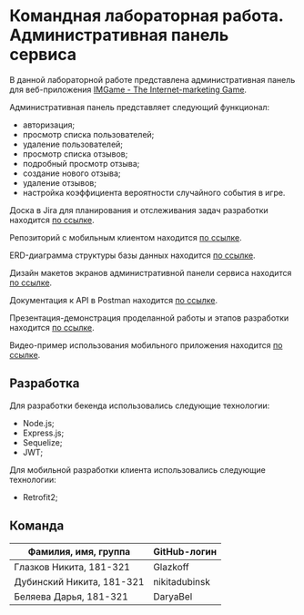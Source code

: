 # Командная лабораторная работа. Административная панель сервиса

В данной лабораторной работе представлена административная панель для веб-приложения [IMGame - The Internet-marketing Game](https://marketing-game.herokuapp.com/).

Административная панель представляет следующий функционал:
* авторизация;
* просмотр списка пользователей;
* удаление пользователей;
* просмотр списка отзывов;
* подробный просмотр отзыва;
* создание нового отзыва;
* удаление отзывов;
* настройка коэффициента вероятности случайного события в игре.


Доска в Jira для планирования и отслеживания задач разработки находится [по ссылке](https://team-mobile-working.atlassian.net/jira/software/projects/TMW/boards/1).

Репозиторий с мобильным клиентом находится [по ссылке](https://github.com/Glazkoff/teammobile).

ERD-диаграмма структуры базы данных находится [по ссылке](https://drive.google.com/file/d/1PLNejcrbJZcc03XtH06Lnhs3f44Kci1x/view?usp=sharing).

Дизайн макетов экранов административной панели сервиса находится [по ссылке](https://www.figma.com/file/lXu3NJ0uUePkZrMjr7XfyQ/%D0%9C%D0%BE%D0%B1%D0%B8%D0%BB%D1%8C%D0%BD%D0%BE%D0%B5-%D0%BF%D1%80%D0%B8%D0%BB%D0%BE%D0%B6%D0%B5%D0%BD%D0%B8%D0%B5?node-id=0%3A1).

Документация к API в Postman находится [по ссылке](https://documenter.getpostman.com/view/13839056/TVmV7aQh).

Презентация-демонстрация проделанной работы и этапов разработки находится [по ссылке](https://docs.google.com/presentation/d/1i0vlyeyup1YPJAhI40mMQ9fRyuGNBinChaXJAfSOAcs/edit?usp=sharing).

Видео-пример использования мобильного приложения находится [по ссылке](https://drive.google.com/file/d/1W8ho5JZt05joLmt5yg62AdO2I4-xgaab/view?usp=sharing).


## Разработка

Для разработки бекенда использовались следующие технологии:

* Node.js;
* Express.js;
* Sequelize;
* JWT;

Для мобильной разработки клиента использовались следующие технологии:

* Retrofit2;

## Команда

| Фамилия, имя, группа       | GitHub-логин  |
| ---------------------------| --------------|
| Глазков Никита, 181-321    | Glazkoff      |
| Дубинский Никита, 181-321  | nikitadubinsk |
| Беляева Дарья, 181-321     | DaryaBel      |

